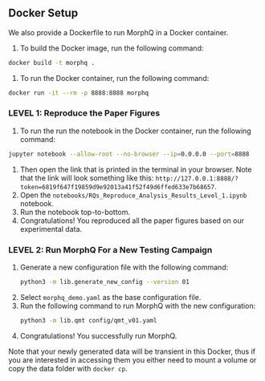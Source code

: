 
## Docker Setup

We also provide a Dockerfile to run MorphQ in a Docker container.

1. To build the Docker image, run the following command:
```bash
docker build -t morphq .
```

1. To run the Docker container, run the following command:
```bash
docker run -it --rm -p 8888:8888 morphq
```


### LEVEL 1: Reproduce the Paper Figures

1. To run the run the notebook in the Docker container, run the following command:
```bash
jupyter notebook --allow-root --no-browser --ip=0.0.0.0 --port=8888
```
1. Then open the link that is printed in the terminal in your browser. Note that the link will look something like this: `http://127.0.0.1:8888/?token=6819f647f19859d9e92013a41f52f49d6ffed633e7b68657`.
1. Open the `notebooks/RQs_Reproduce_Analysis_Results_Level_1.ipynb` notebook.
1. Run the notebook top-to-bottom.
1. Congratulations! You reproduced all the paper figures based on our experimental data.


### LEVEL 2: Run MorphQ For a New Testing Campaign

1. Generate a new configuration file with the following command:
    ```bash
    python3 -m lib.generate_new_config --version 01
    ```
1. Select `morphq_demo.yaml` as the base configuration file.
1. Run the following command to run MorphQ with the new configuration:
    ```bash
    python3 -m lib.qmt config/qmt_v01.yaml
    ```
1. Congratulations! You successfully run MorphQ.

Note that your newly generated data will be transient in this Docker, thus if you are interested in accessing them you either need to mount a volume or copy the data folder with `docker cp`.

